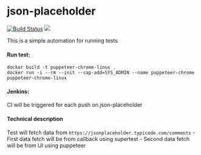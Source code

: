 # json-placeholder

[![Build Status](http://35.180.178.89:8080/buildStatus/icon?job=json-placeholder)](http://35.180.178.89:8080/job/json-placeholder/)
<a href='http://35.180.178.89:8080/job/json-placeholder/'><img src='http://35.180.178.89:8080/buildStatus/icon?job=json-placeholder'></a>

This is a simple automation for running tests

#### Run test:
```
docker build -t puppeteer-chrome-linux .
docker run -i --rm --init --cap-add=SYS_ADMIN --name puppeteer-chrome puppeteer-chrome-linux
```

#### Jenkins:
CI will be triggered for each push on json-placeholder

#### Technical description
Test will fetch data from ```https://jsonplaceholder.typicode.com/comments```
    - First data fetch will be from callback using supertest
    - Second data fetch will be from UI using puppeteer